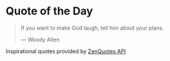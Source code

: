 # Quote of the Day

<!-- QUOTE_START -->
> If you want to make God laugh, tell him about your plans. 
>
> — Woody Allen

Inspirational quotes provided by <a href="https://zenquotes.io/" target="_blank">ZenQuotes API</a>
<!-- QUOTE_END -->